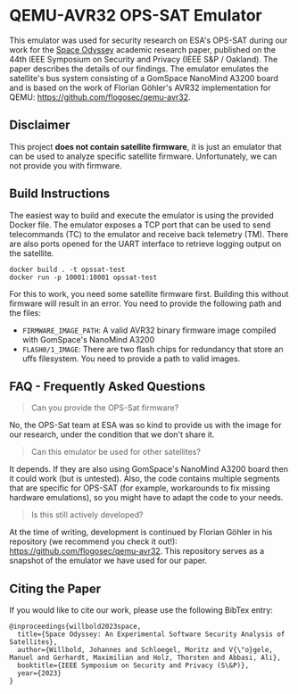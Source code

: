 # QEMU-AVR32 OPS-SAT Emulator

This emulator was used for security research on ESA's OPS-SAT during our work for the [Space Odyssey](https://publications.cispa.saarland/3934/1/SatSec-Oakland22.pdf) academic research paper, published on the 44th IEEE Symposium on Security and Privacy (IEEE S&P / Oakland). The paper describes the details of our findings. The emulator emulates the satellite's bus system consisting of a GomSpace NanoMind A3200 board and is based on the work of Florian Göhler's AVR32 implementation for QEMU: https://github.com/flogosec/qemu-avr32.

## Disclaimer
This project **does not contain satellite firmware**, it is just an emulator that can be used to analyze specific satellite firmware. Unfortunately, we can not provide you with firmware.


## Build Instructions
The easiest way to build and execute the emulator is using the provided Docker file. The emulator exposes a TCP port that can be used to send telecommands (TC) to the emulator and receive back telemetry (TM). There are also ports opened for the UART interface to retrieve logging output on the satellite.

```shell
docker build . -t opssat-test
docker run -p 10001:10001 opssat-test
```

For this to work, you need some satellite firmware first. Building this without firmware will result in an error. You need to provide the following path and the files:
- `FIRMWARE_IMAGE_PATH`: A valid AVR32 binary firmware image compiled with GomSpace's NanoMind A3200
- `FLASH0/1_IMAGE`: There are two flash chips for redundancy that store an uffs filesystem. You need to provide a path to valid images.


## FAQ - Frequently Asked Questions
> Can you provide the OPS-Sat firmware?

No, the OPS-Sat team at ESA was so kind to provide us with the image for our research, under the condition that we don't share it.

> Can this emulator be used for other satellites?

It depends. If they are also using GomSpace's NanoMind A3200 board then it could work (but is untested). Also, the code contains multiple segments that are specific for OPS-SAT (for example, workarounds to fix missing hardware emulations), so you might have to adapt the code to your needs.

> Is this still actively developed?

At the time of writing, development is continued by Florian Göhler in his repository (we recommend you check it out!): https://github.com/flogosec/qemu-avr32. This repository serves as a snapshot of the emulator we have used for our paper.

## Citing the Paper
If you would like to cite our work, please use the following BibTex entry:
```
@inproceedings{willbold2023space,
  title={Space Odyssey: An Experimental Software Security Analysis of Satellites},
  author={Willbold, Johannes and Schloegel, Moritz and V{\"o}gele, Manuel and Gerhardt, Maximilian and Holz, Thorsten and Abbasi, Ali},
  booktitle={IEEE Symposium on Security and Privacy (S\&P)},
  year={2023}
}
```